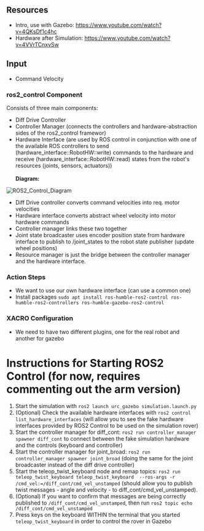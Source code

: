 ## Resources
- Intro, use with Gazebo: https://www.youtube.com/watch?v=4QKsDf1c4hc
- Hardware after Simulation: https://www.youtube.com/watch?v=4VVrTCnxvSw

## Input
- Command Velocity

### ros2_control Component
Consists of three main components:
- Diff Drive Controller
- Controller Manager (connects the controllers and hardware-abstraction sides of the ros2_control framewor)
- Hardware Interface (are used by ROS control in conjunction with one of the available ROS controllers to send (hardware_interface::RobotHW::write) commands to the hardware and receive (hardware_interface::RobotHW::read) states from the robot's resources (joints, sensors, actuators))
<br></br>
**Diagram:**

![ROS2_Control_Diagram](https://control.ros.org/master/_images/components_architecture.png "ROS2 Control Diagram")

- Diff Drive controller converts command velocities into req. motor velocities 
- Hardware interface converts abstract wheel velocity into motor hardware commands
- Controller manager links these two together
- Joint state broadcaster uses encoder position state from hardware interface to publish to /joint_states to the robot state publisher (update wheel positions)
- Resource manager is just the bridge between the controller manager and the hardware interface.

### Action Steps
- We want to use our own hardware interface (can use a common one)
- Install packages
    `sudo apt install ros-humble-ros2-control ros-humble-ros2-controllers ros-humble-gazebo-ros2-control`

### XACRO Configuration
- We need to have two different plugins, one for the real robot and another for gazebo


# Instructions for Starting ROS2 Control (for now, requires commenting out the arm version)
1. Start the simulation with `ros2 launch urc_gazebo simulation.launch.py`
2. (Optional) Check the available hardware interfaces with `ros2 control list_hardware_interfaces` (will allow you to see the fake hardware interfaces provided by ROS2 Control to be used on the simulation rover)
3. Start the controller manager for diff_cont: `ros2 run controller_manager spawner diff_cont` to connect between the fake simulation hardware and the controls (keyboard and controller)
4. Start the controller manager for joint_broad: `ros2 run controller_manager spawner joint_broad` (doing the same for the joint broadcaster instead of the diff drive controller)
5. Start the teleop_twist_keyboard node and remap topics: `ros2 run teleop_twist_keyboard teleop_twist_keyboard  --ros-args -r /cmd_vel:=/diff_cont/cmd_vel_unstamped` (should allow you to publish twist messages - angle and velocity - to diff_cont/cmd_vel_unstamped).
6. (Optional) If you want to confirm that messages are being correctly published to `/diff_cont/cmd_vel_unstamped`, then run `ros2 topic echo /diff_cont/cmd_vel_unstamped`
7. Press keys on the keyboard WITHIN the terminal that you started `teleop_twist_keyboard` in order to control the rover in Gazebo

